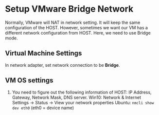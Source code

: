 Setup VMware Bridge Network
===================================

Normally, VMware will NAT in network setting. It will keep the same configuration of the HOST. However, sometimes we want our VM has a different network configuration from HOST. Here, we need to use Bridge mode.

**Virtual Machine Settings**
-----------------------------------
In network adapter, set network connection to be **Bridge**.

**VM OS settings**
-----------------------------------
1. You need to figure out the following information of HOST: IP Address, Gateway, Network Mask, DNS server.
	Win10: Network & Internet Settings -> Status -> View your network properties
	Ubuntu: `nmcli show dev eth0` (eth0 = device name)